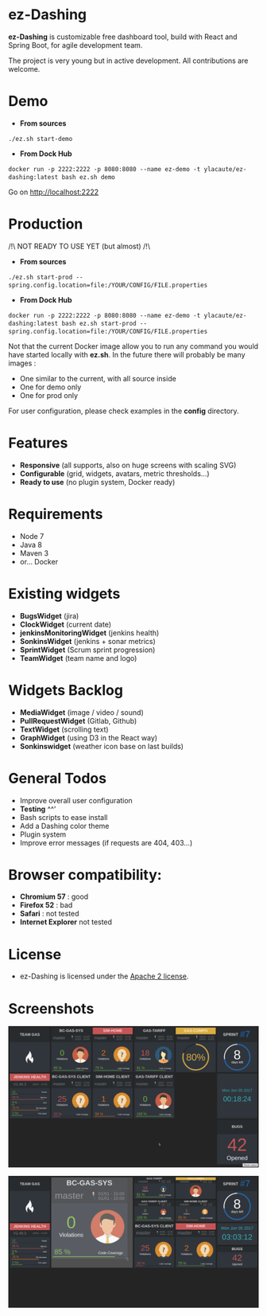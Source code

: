 # ez-Dashing

__ez-Dashing__ is customizable free dashboard tool, build with React and Spring Boot, for agile development team.

The project is very young but in active development. All contributions are welcome.

# Demo

- __From sources__
```
./ez.sh start-demo
```
- __From Dock Hub__
```
docker run -p 2222:2222 -p 8080:8080 --name ez-demo -t ylacaute/ez-dashing:latest bash ez.sh demo
```
Go on [http://localhost:2222](http://localhost:2222)

# Production

/!\ NOT READY TO USE YET (but almost) /!\

- __From sources__
```
./ez.sh start-prod --spring.config.location=file:/YOUR/CONFIG/FILE.properties
```
- __From Dock Hub__
```
docker run -p 2222:2222 -p 8080:8080 --name ez-demo -t ylacaute/ez-dashing:latest bash ez.sh start-prod --spring.config.location=file:/YOUR/CONFIG/FILE.properties
```

Not that the current Docker image allow you to run any command you would have started locally with **ez.sh**. In the future there will probably be many images :
 - One similar to the current, with all source inside
 - One for demo only
 - One for prod only

For user configuration, please check examples in the **config** directory.

# Features
 - __Responsive__ (all supports, also on huge screens with scaling SVG)
 - __Configurable__ (grid, widgets, avatars, metric thresholds...)
 - __Ready to use__ (no plugin system, Docker ready)

# Requirements
 - Node 7
 - Java 8
 - Maven 3
 - or... Docker
 
# Existing widgets
 - __BugsWidget__ (jira) 
 - __ClockWidget__ (current date)
 - __jenkinsMonitoringWidget__ (jenkins health)
 - __SonkinsWidget__ (jenkins + sonar metrics)
 - __SprintWidget__ (Scrum sprint progression)
 - __TeamWidget__ (team name and logo)

# Widgets Backlog
 - __MediaWidget__ (image / video / sound)
 - __PullRequestWidget__ (Gitlab, Github)
 - __TextWidget__ (scrolling text)
 - __GraphWidget__ (using D3 in the React way)
 - __Sonkinswidget__ (weather icon base on last builds)
 
# General Todos
 - Improve overall user configuration
 - __Testing__ ^^'
 - Bash scripts to ease install 
 - Add a Dashing color theme
 - Plugin system
 - Improve error messages (if requests are 404, 403...)
 
# Browser compatibility: 
 - __Chromium 57__ : good
 - __Firefox 52__ : bad
 - __Safari__ : not tested
 - __Internet Explorer__ not tested

# License
 - ez-Dashing is licensed under the [Apache 2 license](/LICENSE).

# Screenshots

![Screenshot](/ez-client/screenshot.png)

![Screenshot](/ez-client/screenshot_resize.png)
